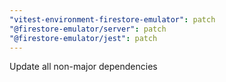 ```yaml
---
"vitest-environment-firestore-emulator": patch
"@firestore-emulator/server": patch
"@firestore-emulator/jest": patch
---
```


Update all non-major dependencies
